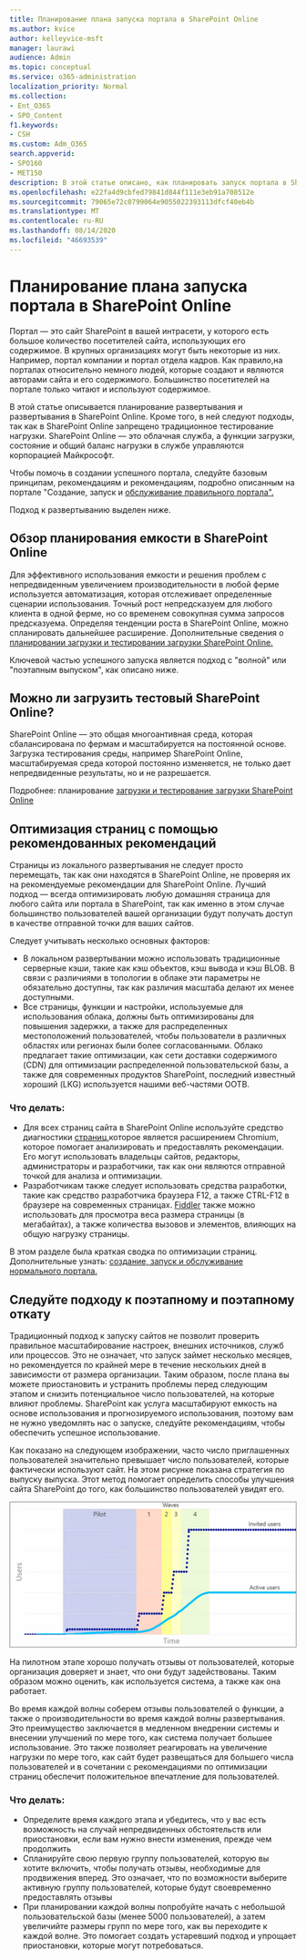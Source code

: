 ```yaml
---
title: Планирование плана запуска портала в SharePoint Online
ms.author: kvice
author: kelleyvice-msft
manager: laurawi
audience: Admin
ms.topic: conceptual
ms.service: o365-administration
localization_priority: Normal
ms.collection:
- Ent_O365
- SPO_Content
f1.keywords:
- CSH
ms.custom: Adm_O365
search.appverid:
- SPO160
- MET150
description: В этой статье описано, как планировать запуск портала в SharePoint Online и какие действия необходимо предпринять для успешного запуска
ms.openlocfilehash: e22fa4d9cbfed79841d844f111e3eb91a708512e
ms.sourcegitcommit: 79065e72c0799064e9055022393113dfcf40eb4b
ms.translationtype: MT
ms.contentlocale: ru-RU
ms.lasthandoff: 08/14/2020
ms.locfileid: "46693539"
---
```

# <a name="planning-your-portal-launch-roll-out-plan-in-sharepoint-online"></a>Планирование плана запуска портала в SharePoint Online

Портал — это сайт SharePoint в вашей интрасети, у которого есть большое количество посетителей сайта, использующих его содержимое. В крупных организациях могут быть некоторые из них. Например, портал компании и портал отдела кадров. Как правило,на порталах относительно немного людей, которые создают и являются авторами сайта и его содержимого. Большинство посетителей на портале только читают и используют содержимое.

В этой статье описывается планирование развертывания и развертывания в SharePoint Online. Кроме того, в ней следуют подходы, так как в SharePoint Online запрещено традиционное тестирование нагрузки. SharePoint Online — это облачная служба, а функции загрузки, состояние и общий баланс нагрузки в службе управляются корпорацией Майкрософт.

Чтобы помочь в создании успешного портала, следуйте базовым принципам, рекомендациям и рекомендациям, подробно описанным на портале "Создание, запуск и [обслуживание правильного портала".](https://go.microsoft.com/fwlink/?linkid=2105838) 

Подход к развертыванию выделен ниже.

## <a name="overview-of-capacity-planning-in-sharepoint-online"></a>Обзор планирования емкости в SharePoint Online
Для эффективного использования емкости и решения проблем с непредвиденным увеличением производительности в любой ферме используется автоматизация, которая отслеживает определенные сценарии использования. Точный рост непредсказуем для любого клиента в одной ферме, но со временем совокупная сумма запросов предсказуема. Определяя тенденции роста в SharePoint Online, можно спланировать дальнейшее расширение. Дополнительные сведения о [планировании загрузки и тестировании загрузки SharePoint Online.](capacity-planning-and-load-testing-sharepoint-online.md)

Ключевой частью успешного запуска является подход с "волной" или "поэтапным выпуском", как описано ниже. 

## <a name="can-i-load-test-sharepoint-online"></a>Можно ли загрузить тестовый SharePoint Online?
SharePoint Online — это общая многоантивная среда, которая сбалансирована по фермам и масштабируется на постоянной основе. Загрузка тестирования среды, например SharePoint Online, масштабируемая среда которой постоянно изменяется, не только дает непредвиденные результаты, но и не разрешается. 

Подробнее: планирование  [загрузки и тестирование загрузки SharePoint Online](capacity-planning-and-load-testing-sharepoint-online.md)

## <a name="optimize-pages-by-following-recommended-guidelines"></a>Оптимизация страниц с помощью рекомендованных рекомендаций
Страницы из локального развертывания не следует просто перемещать, так как они находятся в SharePoint Online, не проверяя их на рекомендуемые рекомендации для SharePoint Online. Лучший подход — всегда оптимизировать любую домашняя страница для любого сайта или портала в SharePoint, так как именно в этом случае большинство пользователей вашей организации будут получать доступ в качестве отправной точки для ваших сайтов.

Следует учитывать несколько основных факторов:
- В локальном развертывании можно использовать традиционные серверные кэши, такие как кэш объектов, кэш вывода и кэш BLOB. В связи с различиями в топологии в облаке эти параметры не обязательно доступны, так как различия масштаба делают их менее доступными.
- Все страницы, функции и настройки, используемые для использования облака, должны быть оптимизированы для повышения задержки, а также для распределенных местоположений пользователей, чтобы пользователи в различных областях или регионах были более согласованными. Облако предлагает такие оптимизации, как сети доставки содержимого (CDN) для оптимизации распределенной пользовательской базы, а также для современных продуктов SharePoint, последний известный хороший (LKG) используется нашими веб-частями OOTB.

### <a name="what-to-do"></a>Что делать:
 - Для всех страниц сайта в SharePoint Online используйте средство диагностики [страниц,](https://aka.ms/perftool)которое является расширением Chromium, которое помогает анализировать и предоставлять рекомендации. Его могут использовать владельцы сайтов, редакторы, администраторы и разработчики, так как они являются отправной точкой для анализа и оптимизации.
 - Разработчикам также следует использовать средства разработки, такие как средство разработчика браузера F12, а также CTRL-F12 в браузере на современных страницах. [Fiddler](https://www.telerik.com/download/fiddler) также можно использовать для просмотра веса размера страницы (в мегабайтах), а также количества вызовов и элементов, влияющих на общую нагрузку страницы. 

В этом разделе была краткая сводка по оптимизации страниц.  Дополнительные узнать: [создание, запуск и обслуживание нормального портала.](https://go.microsoft.com/fwlink/?linkid=2105838)

## <a name="follow-a-wave--phased-roll-out-approach"></a>Следуйте подходу к поэтапному и поэтапному откату
Традиционный подход к запуску сайтов не позволит проверить правильное масштабирование настроек, внешних источников, служб или процессов. Это не означает, что запуск займет несколько месяцев, но рекомендуется по крайней мере в течение нескольких дней в зависимости от размера организации. Таким образом, после плана вы можете приостановить и устранить проблемы перед следующим этапом и снизить потенциальное число пользователей, на которые влияют проблемы. SharePoint как услуга масштабируют емкость на основе использования и прогнозируемого использования, поэтому вам не нужно уведомлять нас о запуске, следуйте рекомендациям, чтобы обеспечить успешное использование.
  
Как показано на следующем изображении, часто число приглашенных пользователей значительно превышает число пользователей, которые фактически используют сайт. На этом рисунке показана стратегия по выпуску выпуска. Этот метод помогает определить способы улучшения сайта SharePoint до того, как большинство пользователей увидят его.
  
![Диаграмма, показывающая приглашенных и активных пользователей](../media/0bc14a20-9420-4986-b9b9-fbcd2c6e0fb9.png)
  
На пилотном этапе хорошо получать отзывы от пользователей, которые организация доверяет и знает, что они будут задействованы. Таким образом можно оценить, как используется система, а также как она работает.
  
Во время каждой волны соберем отзывы пользователей о функции, а также о производительности во время каждой волны развертывания. Это преимущество заключается в медленном внедрении системы и внесении улучшений по мере того, как система получает большее использование. Это также позволяет реагировать на увеличение нагрузки по мере того, как сайт будет развещаться для большего числа пользователей и в сочетании с рекомендациями по оптимизации страниц обеспечит положительное впечатление для пользователей.

### <a name="what-to-do"></a>Что делать:
- Определите время каждого этапа и убедитесь, что у вас есть возможность на случай непредвиденных обстоятельств или приостановки, если вам нужно внести изменения, прежде чем продолжить
- Спланируйте свою первую группу пользователей, которую вы хотите включить, чтобы получать отзывы, необходимые для продвижения вперед. Это означает, что по возможности выберите активную группу пользователей, которые будут своевременно предоставлять отзывы
- При планировании каждой волны попробуйте начать с небольшой пользовательской базы (менее 5000 пользователей), а затем увеличийте размеры групп по мере того, как вы переходите к каждой волне. Это помогает создать устаревший подход и упрощает приостановки, которые могут потребоваться.
